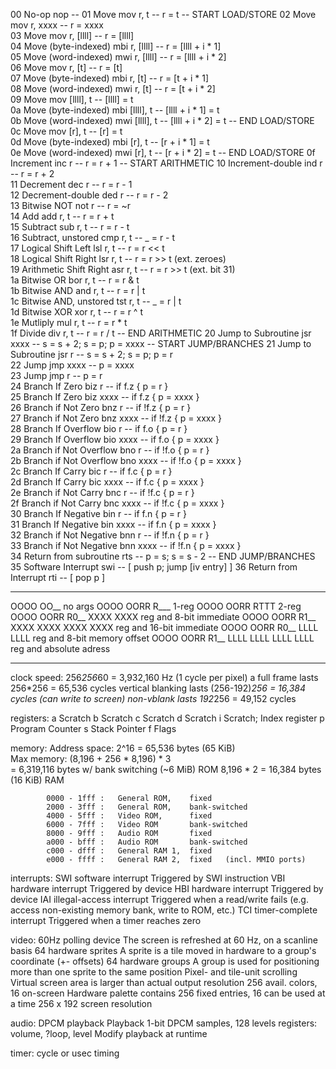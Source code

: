 00  No-op                   nop             --
01  Move                    mov r, t        -- r = t                                                                -- START LOAD/STORE
02  Move                    mov r, xxxx     -- r = xxxx                                     
03  Move                    mov r, [llll]   -- r = [llll]                                      
04  Move (byte-indexed)     mbi r, [llll]   -- r = [llll + i * 1]                                      
05  Move (word-indexed)     mwi r, [llll]   -- r = [llll + i * 2]                                      
06  Move                    mov r, [t]      -- r = [t]                                      
07  Move (byte-indexed)     mbi r, [t]      -- r = [t + i * 1]                                      
08  Move (word-indexed)     mwi r, [t]      -- r = [t + i * 2]                                      
09  Move                    mov [llll], t   -- [llll] = t                                      
0a  Move (byte-indexed)     mbi [llll], t   -- [llll + i * 1] = t                                      
0b  Move (word-indexed)     mwi [llll], t   -- [llll + i * 2] = t                                                      -- END LOAD/STORE
0c  Move                    mov [r], t      -- [r] = t                                      
0d  Move (byte-indexed)     mbi [r], t      -- [r + i * 1] = t                                      
0e  Move (word-indexed)     mwi [r], t      -- [r + i * 2] = t                                                      -- END LOAD/STORE
0f  Increment               inc r           -- r = r + 1                                                            -- START ARITHMETIC
10  Increment-double        ind r           -- r = r + 2                                        
11  Decrement               dec r           -- r = r - 1                                        
12  Decrement-double        ded r           -- r = r - 2                                        
13  Bitwise NOT             not r           -- r = ~r                                       
14  Add                     add r, t        -- r = r + t                                        
15  Subtract                sub r, t        -- r = r - t                                        
16  Subtract, unstored      cmp r, t        -- _ = r - t                                            
17  Logical Shift Left      lsl r, t        -- r = r << t                                       
18  Logical Shift Right     lsr r, t        -- r = r >> t (ext. zeroes)                                     
19  Arithmetic Shift Right  asr r, t        -- r = r >> t (ext. bit 31)                                     
1a  Bitwise OR              bor r, t        -- r = r & t                                        
1b  Bitwise AND             and r, t        -- r = r | t                                        
1c  Bitwise AND, unstored   tst r, t        -- _ = r | t                                        
1d  Bitwise XOR             xor r, t        -- r = r ^ t                                        
1e  Mutliply                mul r, t        -- r = r * t                                        
1f  Divide                  div r, t        -- r = r / t                                                            -- END ARITHMETIC
20  Jump to Subroutine      jsr xxxx        -- s = s + 2; s = p; p = xxxx                                           -- START JUMP/BRANCHES
21  Jump to Subroutine      jsr r           -- s = s + 2; s = p; p = r                                      
22  Jump                    jmp xxxx        -- p = xxxx                                     
23  Jump                    jmp r           -- p = r                                        
24  Branch If Zero          biz r           -- if f.z { p = r }                                     
25  Branch If Zero          biz xxxx        -- if f.z { p = xxxx }                                      
26  Branch if Not Zero      bnz r           -- if !f.z { p = r }                                        
27  Branch if Not Zero      bnz xxxx        -- if !f.z { p = xxxx }                                     
28  Branch If Overflow      bio r           -- if f.o { p = r }                                     
29  Branch If Overflow      bio xxxx        -- if f.o { p = xxxx }                                      
2a  Branch if Not Overflow  bno r           -- if !f.o { p = r }                                        
2b  Branch if Not Overflow  bno xxxx        -- if !f.o { p = xxxx }                                     
2c  Branch If Carry         bic r           -- if f.c { p = r }                                     
2d  Branch If Carry         bic xxxx        -- if f.c { p = xxxx }                                      
2e  Branch if Not Carry     bnc r           -- if !f.c { p = r }                                        
2f  Branch if Not Carry     bnc xxxx        -- if !f.c { p = xxxx }                                     
30  Branch If Negative      bin r           -- if f.n { p = r }                                     
31  Branch If Negative      bin xxxx        -- if f.n { p = xxxx }                                      
32  Branch if Not Negative  bnn r           -- if !f.n { p = r }                                        
33  Branch if Not Negative  bnn xxxx        -- if !f.n { p = xxxx }                                     
34  Return from subroutine  rts             -- p = s; s = s - 2                                                     -- END JUMP/BRANCHES
35  Software Interrupt      swi             -- [ push p; jump [iv entry] ]
36  Return from Interrupt   rti             -- [ pop p ]                           

---------------------------------------------------------------------------------------------------------
 OOOO OO__                          no args
 OOOO OORR R___                     1-reg
 OOOO OORR RTTT                     2-reg
 OOOO OORR R0__ XXXX XXXX           reg and 8-bit immediate
 OOOO OORR R1__ XXXX XXXX XXXX XXXX reg and 16-bit immediate
 OOOO OORR R0__ LLLL LLLL           reg and 8-bit memory offset
 OOOO OORR R1__ LLLL LLLL LLLL LLLL reg and absolute adress

---------------------------------------------------------------------------------------------------------

clock speed:    256*256*60 = 3,932,160 Hz (1 cycle per pixel)
                a full frame lasts 256*256 = 65,536 cycles
                vertical blanking lasts (256-192)*256 = 16,384 cycles   (can write to screen)
                non-vblank lasts 192*256 = 49,152 cycles

registers:  a       Scratch
            b       Scratch
            c       Scratch
            d       Scratch
            i       Scratch; Index register
            p       Program Counter
            s       Stack Pointer
            f       Flags

memory:     Address space:  2^16 
                            = 65,536 bytes                      (65 KiB)    
            Max memory:     (8,196 + 256 * 8,196) * 3       
                            = 6,319,116 bytes w/ bank switching (~6 MiB)    ROM
                            8,196 * 2
                            = 16,384 bytes                      (16 KiB)    RAM
                            
            0000 - 1fff :   General ROM,    fixed
            2000 - 3fff :   General ROM,    bank-switched
            4000 - 5fff :   Video ROM,      fixed
            6000 - 7fff :   Video ROM       bank-switched
            8000 - 9fff :   Audio ROM       fixed
            a000 - bfff :   Audio ROM       bank-switched
            c000 - dfff :   General RAM 1,  fixed
            e000 - ffff :   General RAM 2,  fixed   (incl. MMIO ports)
            

interrupts: SWI     software interrupt              Triggered by SWI instruction
            VBI     hardware interrupt              Triggered by device
            HBI     hardware interrupt              Triggered by device
            IAI     illegal-access interrupt        Triggered when a read/write fails (e.g. access non-existing memory bank, write to ROM, etc.)
            TCI     timer-complete interrupt        Triggered when a timer reaches zero

video:      60Hz polling device             The screen is refreshed at 60 Hz, on a scanline basis
            64 hardware sprites             A sprite is a tile moved in hardware to a group's coordinate (+- offsets)
            64 hardware groups              A group is used for positioning more than one sprite to the same position
            Pixel- and tile-unit scrolling  Virtual screen area is larger than actual output resolution
            256 avail. colors, 16 on-screen Hardware palette contains 256 fixed entries, 16 can be used at a time
            256 x 192 screen resolution

audio:      DPCM playback                   Playback 1-bit DPCM samples, 128 levels
            registers: volume, ?loop, level Modify playback at runtime

timer:      cycle or usec timing
